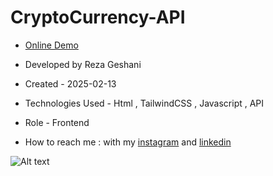 # CryptoCurrency-API

- [Online Demo](https://rezageshaniweb.github.io/CryptoCurrency-API/)

- Developed by Reza Geshani

- Created - 2025-02-13

- Technologies Used - Html , TailwindCSS , Javascript , API

- Role - Frontend

- How to reach me : with my [instagram](https://www.instagram.com/rezageshani_web) and [linkedin](http://www.linkedin.com/in/reza-geshani-web)


![Alt text](https://github.com/user-attachments/assets/61b17ddb-2846-466c-a4ed-ec2e9c01d328)
